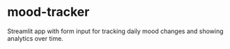 # mood-tracker
Streamlit app with form input for tracking daily mood changes and showing analytics over time.
